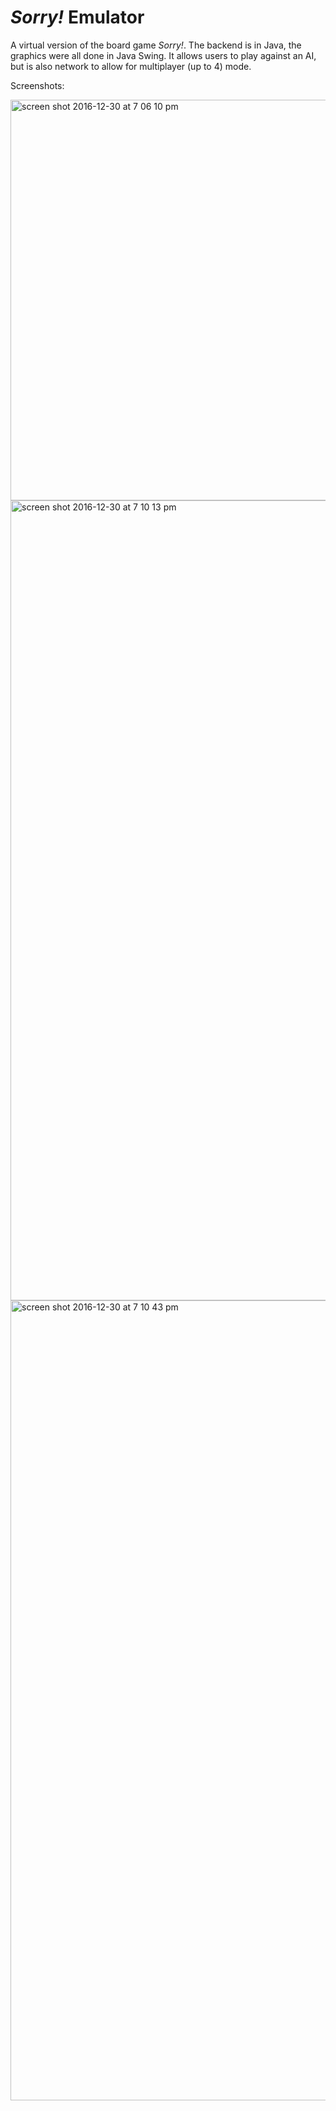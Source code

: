 # <i>Sorry!</i> Emulator
A virtual version of the board game <i>Sorry!</i>. The backend is in Java, the graphics were all done in Java Swing. It allows users to play against an AI, but is also network to allow for multiplayer (up to 4) mode. 

Screenshots:

<img width="641" alt="screen shot 2016-12-30 at 7 06 10 pm" src="https://cloud.githubusercontent.com/assets/9397381/21574972/027b8010-cecc-11e6-827d-45a5f93f6add.png">

<img width="1280" alt="screen shot 2016-12-30 at 7 10 13 pm" src="https://cloud.githubusercontent.com/assets/9397381/21574975/2622c5a0-cecc-11e6-82d3-6eb68822281f.png">

<img width="1280" alt="screen shot 2016-12-30 at 7 10 43 pm" src="https://cloud.githubusercontent.com/assets/9397381/21574980/3355995a-cecc-11e6-90b6-a099870e7f37.png">
